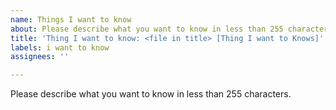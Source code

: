 ```yaml
---
name: Things I want to know
about: Please describe what you want to know in less than 255 characters.
title: 'Thing I want to know: <file in title> [Thing I want to Knows]'
labels: i want to know
assignees: ''

---
```


Please describe what you want to know in less than 255 characters.
